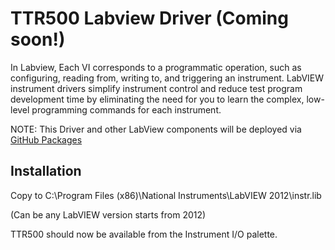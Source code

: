 # TTR500 Labview Driver (Coming soon!)
In Labview, Each VI corresponds to a programmatic operation, such as configuring, reading from, writing to, and triggering an instrument. LabVIEW instrument drivers simplify instrument control and reduce test program development time by eliminating the need for you to learn the complex, low-level programming commands for each instrument.  

NOTE: This Driver and other LabView components will be deployed via [GitHub Packages](https://help.github.com/en/articles/about-github-package-registry)  

## Installation
Copy to C:\Program Files (x86)\National Instruments\LabVIEW 2012\instr.lib  

(Can be any LabVIEW version starts from 2012)  

TTR500 should now be available from the Instrument I/O palette.  


